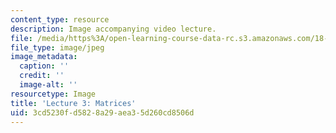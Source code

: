 ```yaml
---
content_type: resource
description: Image accompanying video lecture.
file: /media/https%3A/open-learning-course-data-rc.s3.amazonaws.com/18-02-multivariable-calculus-fall-2007/3cd5230fd5828a29aea35d260cd8506d_03.jpg
file_type: image/jpeg
image_metadata:
  caption: ''
  credit: ''
  image-alt: ''
resourcetype: Image
title: 'Lecture 3: Matrices'
uid: 3cd5230f-d582-8a29-aea3-5d260cd8506d
---
```

